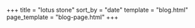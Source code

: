+++
title = "lotus stone"
sort_by = "date"
template = "blog.html"
page_template = "blog-page.html"
+++